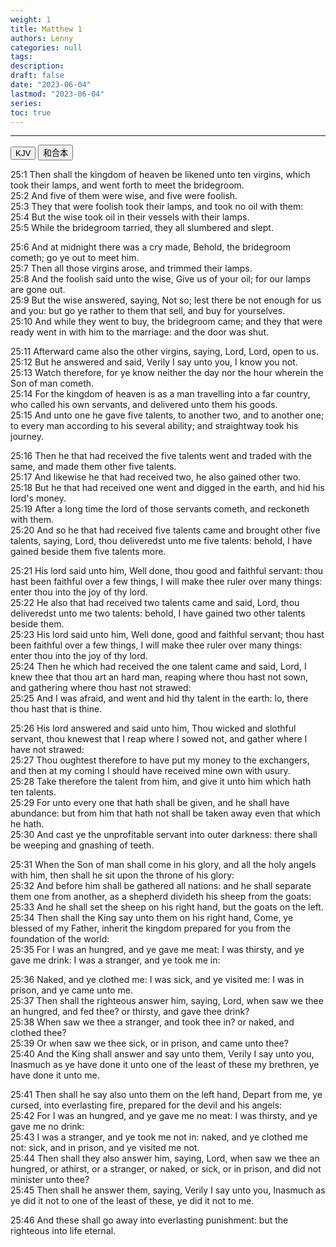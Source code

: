 ```yaml
---
weight: 1
title: Matthew 1
authors: Lenny
categories: null
tags: 
description: 
draft: false
date: "2023-06-04"
lastmod: "2023-06-04"
series:
toc: true
---
```



<!--more-->
---

<!-- Tab links -->

<div class="tab">
  <button class="tablinks active" onclick="tablabel(event, 'english')">KJV</button>
  <button class="tablinks" onclick="tablabel(event, 'chinese')">和合本</button>
</div>

<!-- Tab content -->
<div id="english" class="tabcontent" style="display:block">

25:1 Then shall the kingdom of heaven be likened unto ten virgins, which took their lamps, and went forth to meet the bridegroom.  
25:2 And five of them were wise, and five were foolish.  
25:3 They that were foolish took their lamps, and took no oil with them:  
25:4 But the wise took oil in their vessels with their lamps.  
25:5 While the bridegroom tarried, they all slumbered and slept.  

25:6 And at midnight there was a cry made, Behold, the bridegroom cometh; go ye out to meet him.  
25:7 Then all those virgins arose, and trimmed their lamps.  
25:8 And the foolish said unto the wise, Give us of your oil; for our lamps are gone out.  
25:9 But the wise answered, saying, Not so; lest there be not enough for us and you: but go ye rather to them that sell, and buy for yourselves.  
25:10 And while they went to buy, the bridegroom came; and they that were ready went in with him to the marriage: and the door was shut.  

25:11 Afterward came also the other virgins, saying, Lord, Lord, open to us.  
25:12 But he answered and said, Verily I say unto you, I know you not.  
25:13 Watch therefore, for ye know neither the day nor the hour wherein the Son of man cometh.  
25:14 For the kingdom of heaven is as a man travelling into a far country, who called his own servants, and delivered unto them his goods.  
25:15 And unto one he gave five talents, to another two, and to another one; to every man according to his several ability; and straightway took his journey.  

25:16 Then he that had received the five talents went and traded with the same, and made them other five talents.  
25:17 And likewise he that had received two, he also gained other two.  
25:18 But he that had received one went and digged in the earth, and hid his lord's money.  
25:19 After a long time the lord of those servants cometh, and reckoneth with them.  
25:20 And so he that had received five talents came and brought other five talents, saying, Lord, thou deliveredst unto me five talents: behold, I have gained beside them five talents more.  

25:21 His lord said unto him, Well done, thou good and faithful servant: thou hast been faithful over a few things, I will make thee ruler over many things: enter thou into the joy of thy lord.  
25:22 He also that had received two talents came and said, Lord, thou deliveredst unto me two talents: behold, I have gained two other talents beside them.  
25:23 His lord said unto him, Well done, good and faithful servant; thou hast been faithful over a few things, I will make thee ruler over many things: enter thou into the joy of thy lord.  
25:24 Then he which had received the one talent came and said, Lord, I knew thee that thou art an hard man, reaping where thou hast not sown, and gathering where thou hast not strawed:  
25:25 And I was afraid, and went and hid thy talent in the earth: lo, there thou hast that is thine.  

25:26 His lord answered and said unto him, Thou wicked and slothful servant, thou knewest that I reap where I sowed not, and gather where I have not strawed:  
25:27 Thou oughtest therefore to have put my money to the exchangers, and then at my coming I should have received mine own with usury.  
25:28 Take therefore the talent from him, and give it unto him which hath ten talents.  
25:29 For unto every one that hath shall be given, and he shall have abundance: but from him that hath not shall be taken away even that which he hath.  
25:30 And cast ye the unprofitable servant into outer darkness: there shall be weeping and gnashing of teeth.  

25:31 When the Son of man shall come in his glory, and all the holy angels with him, then shall he sit upon the throne of his glory:  
25:32 And before him shall be gathered all nations: and he shall separate them one from another, as a shepherd divideth his sheep from the goats:  
25:33 And he shall set the sheep on his right hand, but the goats on the left.  
25:34 Then shall the King say unto them on his right hand, Come, ye blessed of my Father, inherit the kingdom prepared for you from the foundation of the world:  
25:35 For I was an hungred, and ye gave me meat: I was thirsty, and ye gave me drink: I was a stranger, and ye took me in:  

25:36 Naked, and ye clothed me: I was sick, and ye visited me: I was in prison, and ye came unto me.  
25:37 Then shall the righteous answer him, saying, Lord, when saw we thee an hungred, and fed thee? or thirsty, and gave thee drink?  
25:38 When saw we thee a stranger, and took thee in? or naked, and clothed thee?  
25:39 Or when saw we thee sick, or in prison, and came unto thee?  
25:40 And the King shall answer and say unto them, Verily I say unto you, Inasmuch as ye have done it unto one of the least of these my brethren, ye have done it unto me.  

25:41 Then shall he say also unto them on the left hand, Depart from me, ye cursed, into everlasting fire, prepared for the devil and his angels:  
25:42 For I was an hungred, and ye gave me no meat: I was thirsty, and ye gave me no drink:  
25:43 I was a stranger, and ye took me not in: naked, and ye clothed me not: sick, and in prison, and ye visited me not.  
25:44 Then shall they also answer him, saying, Lord, when saw we thee an hungred, or athirst, or a stranger, or naked, or sick, or in prison, and did not minister unto thee?  
25:45 Then shall he answer them, saying, Verily I say unto you, Inasmuch as ye did it not to one of the least of these, ye did it not to me.  

25:46 And these shall go away into everlasting punishment: but the righteous into life eternal.  

</div>


<div id="chinese" class="tabcontent">

</div>